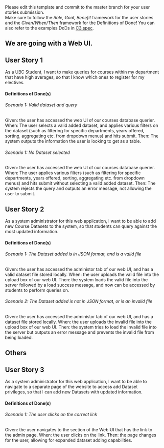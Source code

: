 Please edit this template and commit to the master branch for your user stories submission.   
Make sure to follow the *Role, Goal, Benefit* framework for the user stories and the *Given/When/Then* framework for the Definitions of Done! You can also refer to the examples DoDs in [C3 spec](https://sites.google.com/view/ubc-cpsc310-21w2-intro-to-se/project/checkpoint-3).

## We are going with a Web UI.

## User Story 1
As a UBC Student, I want to make queries for courses within my department that have high averages, so that I know which ones to register for my electives.


#### Definitions of Done(s)

###### Scenario 1: Valid dataset and query
Given: the user has accessed the web UI of our courses database querier.  
When: The user selects a valid added dataset, and applies various filters on the dataset (such as filtering for specific departments, years offered, sorting, aggregating etc. from dropdown menus) and hits submit.
Then: The system outputs the information the user is looking to get as a table.

###### Scenario 1: No Dataset selected
Given: the user has accessed the web UI of our courses database querier.  
When: The user applies various filters (such as filtering for specific departments, years offered, sorting, aggregating etc. from dropdown menus) and hits submit without selecting a valid added dataset.
Then: The system rejects the query and outputs an error message, not allowing the user to submit.

## User Story 2
As a system administrator for this web application, I want to be able to add new Course Datasets to the system, so that students can query against the most updated information.


#### Definitions of Done(s)
###### Scenario 1: The Dataset added is in JSON format, and is a valid file 
Given: the user has accessed the administor tab of our web UI, and has a valid dataset file stored locally.
When: the user uploads the valid file into the upload box of our web UI.
Then: the system loads the valid file into the server followed by a load success message, and now can be accessed by students to perform queries on. 

###### Scenario 2: The Dataset added is not in JSON format, or is an invalid file
Given: the user has accessed the administor tab of our web UI, and has a dataset file stored locally.
When: the user uploads the invalid file into the upload box of our web UI.
Then: the system tries to load the invalid file into the server but outputs an error message and prevents the invalid file from being loaded. 

## Others

## User Story 3
As a system administrator for this web application, I want to be able to navigate to a separate page of the website to access add Dataset privileges, so that I can add new Datasets with updated information. 


#### Definitions of Done(s)
###### Scenario 1: The user clicks on the correct link 
Given: the user navigates to the section of the Web UI that has the link to the admin page.
When: the user clicks on the link.
Then: the page changes for the user, allowing for expanded dataset adding capabilities.


